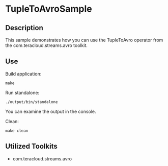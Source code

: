 # TupleToAvroSample

## Description

This sample demonstrates how you can use the TupleToAvro operator from the com.teracloud.streams.avro toolkit.


## Use

Build application:

`make`

Run standalone:

`./output/bin/standalone`

You can examine the output in the console.


Clean:

`make clean`


## Utilized Toolkits

 - com.teracloud.streams.avro
